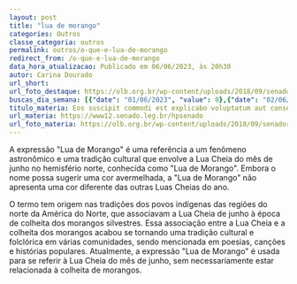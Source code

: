```yaml
---
layout: post
title: "lua de morango"
categories: Outros
classe_categoria: outros
permalink: outros/o-que-e-lua-de-morango
redirect_from: /o-que-e-lua-de-morango
data_hora_atualizacao: Publicado em 06/06/2023, às 20h30
autor: Carina Dourado
url_short: 
url_foto_destaque: https://olb.org.br/wp-content/uploads/2018/09/senador.jpg
buscas_dia_semana: [{"date": "01/06/2023", "value": 0},{"date": "02/06/2023", "value": 0},{"date": "03/06/2023", "value": 0},{"date": "04/06/2023", "value": 5},{"date": "05/06/2023", "value": 20},{"date": "06/06/2023", "value": 30},{"date": "07/06/2023", "value": 15}]
titulo_materia: Eos suscipit commodi est explicabo voluptatum aut consequatur
url_materia: https://www12.senado.leg.br/hpsenado
url_foto_materia: https://olb.org.br/wp-content/uploads/2018/09/senador.jpg
---
```

A expressão "Lua de Morango" é uma referência a um fenômeno astronômico e uma tradição cultural que envolve a Lua Cheia do mês de junho no hemisfério norte, conhecida como "Lua de Morango". Embora o nome possa sugerir uma cor avermelhada, a "Lua de Morango" não apresenta uma cor diferente das outras Luas Cheias do ano. 

O termo tem origem nas tradições dos povos indígenas das regiões do norte da América do Norte, que associavam a Lua Cheia de junho à época de colheita dos morangos silvestres. Essa associação entre a Lua Cheia e a colheita dos morangos acabou se tornando uma tradição cultural e folclórica em várias comunidades, sendo mencionada em poesias, canções e histórias populares. Atualmente, a expressão "Lua de Morango" é usada para se referir à Lua Cheia do mês de junho, sem necessariamente estar relacionada à colheita de morangos.

